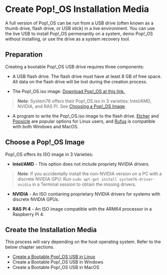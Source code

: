 # Create Pop!_OS Installation Media

A full version of Pop!_OS can be run from a USB drive (often known as a thumb drive, flash drive, or USB stick) in a live environment. You can use the live USB to install Pop!_OS permenantly on a system, demo Pop!_OS without installing, or use the drive as a system recovery tool.

## Preparation

Creating a bootable Pop!_OS USB drive requires three components: 

- A USB flash drive. The flash drive must have at least 8 GB of free space. All data on the flash drive will be lost during the creation process.

- The Pop!_OS.iso image: [Download Pop!_OS at this link.](https://pop.system76.com/)

>**Note**: System76 offers their Pop!_OS.iso in 3 varieties: Intel/AMD, NVIDIA, and RAS PI. See [Choosing a Pop!_OS Image](create-bootable-usb.md#choose-a-pop_os-image).

- A program to write the Pop!_OS.iso image to the flash drive. [Etcher](https://www.balena.io/etcher/) and [Popsicle](https://github.com/pop-os/popsicle) are popular options for Linux users, and [Rufus](https://rufus.ie/en/) is compatible with both Windows and MacOS.

## Choose a Pop!_OS Image

Pop!_OS offers its ISO image in 3 Varieties: 

- **Intel/AMD** - This option does not include propriety NVIDIA drivers.

>**Note**: If you accidentally install the non-NVIDIA version on a PC with a discrete NVIDIA GPU: Run `sudo apt-get install system76-driver-nvidia` in a Terminal session to obtain the missing drivers.

- **NVIDIA** - An ISO contianing proprietary NVIDIA drivers for systems with discrete NVIDIA GPUs.

- **RAS PI 4** - An ISO image compatible with the ARM64 processor in a Raspberry Pi 4. 

## Create the Installation Media

This process will vary depending on the host operating system. Refer to the below chapter sections. 

- [Create a Bootable Pop!_OS USB in Linux](bootable-usb-using-linux.md)
- Create a Bootable Pop!_OS USB in Windows
- Create a Bootable Pop!_OS USB in MacOS